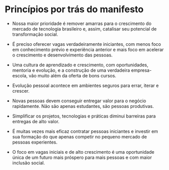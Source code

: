 # Princípios por trás do **manifesto** #


- Nossa maior prioridade é remover amarras para o crescimento do mercado de tecnologia brasileiro 
e, assim, catalisar seu potencial de transformação social.

- É preciso oferecer vagas verdadeiramente iniciantes, com menos foco em conhecimento prévio e 
experiência anterior e mais foco em acelerar o crescimento e desenvolvimento das pessoas.

- Uma cultura de aprendizado e crescimento, com oportunidades, mentoria e evolução, e a  construção 
de uma verdadeira empresa-escola, vão muito além da oferta de bons cursos. 

- Evolução pessoal acontece em ambientes seguros para errar, iterar e crescer.

- Novas pessoas devem conseguir entregar valor para o negócio rapidamente. Não são apenas estudantes, 
são pessoas produtivas.

- Simplificar os projetos, tecnologias e práticas diminui barreiras para entregas de alto valor.

- É muitas vezes mais eficaz contratar pessoas iniciantes e investir em sua formação do que apenas 
competir no pequeno mercado de pessoas experientes.

- O foco em vagas iniciais e de alto crescimento é uma oportunidade única de um futuro mais 
próspero para mais pessoas e com maior inclusão social.
